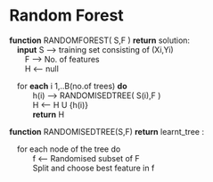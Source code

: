# Random Forest

__function__ RANDOMFOREST( S,F ) __return__ solution:  
  &emsp;__input__ S --> training set consisting of (Xi,Yi)  
  &emsp;&emsp;F --> No. of features  
  &emsp;&emsp;H <-- null  
  
  &emsp;for __each__ i 1,..B(no.of trees) __do__  
    &emsp;&emsp;&emsp;h(i) --> RANDOMISEDTREE( S(i),F )  
    &emsp;&emsp;&emsp;H <-- H U {h(i)}  
    &emsp;&emsp;&emsp;__return__ H
    
__function__ RANDOMISEDTREE(S,F) __return__ learnt_tree :

  &emsp;for each node of the tree do  
    &emsp;&emsp;&emsp;f <-- Randomised subset of F  
    &emsp;&emsp;&emsp;Split and choose best feature in f
    
    
    
    
    
      
